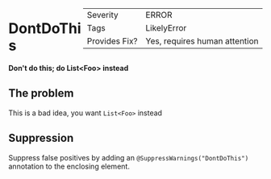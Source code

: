 <!--
*** AUTO-GENERATED, DO NOT MODIFY ***
To make changes, edit the @BugPattern annotation or the explanation in docs/bugpattern.
-->

<div style="float:right;"><table id="metadata">
<tr><td>Severity</td><td>ERROR</td></tr>
<tr><td>Tags</td><td>LikelyError</td></tr>
<tr><td>Provides Fix?</td><td>Yes, requires human attention</td></tr>
</table></div>

# DontDoThis
__Don&#39;t do this; do List&lt;Foo&gt; instead__

## The problem
This is a bad idea, you want `List<Foo>` instead

## Suppression
Suppress false positives by adding an `@SuppressWarnings("DontDoThis")` annotation to the enclosing element.
